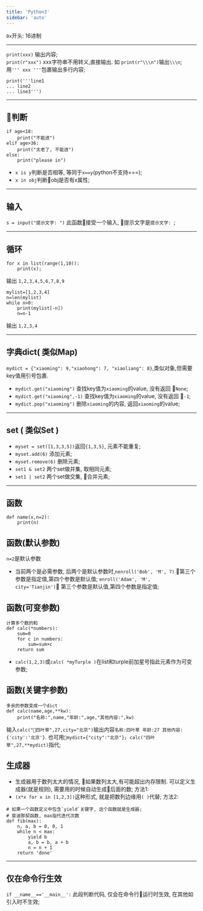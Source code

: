 ```yaml
---
title: 'Python3'
sidebar: 'auto'
---
```


`0x`开头: 16进制
***

`print(xxx)` 输出内容;  
`print(r"xxx")` xxx字符串不用转义,直接输出. 如 `print(r"\\\n")`输出`\\\n`;  
用`''' xxx '''`包裹输出多行内容;
```
print('''line1
... line2
... line3''')
```
***

## 判断
```
if age<18:
    print("不能进")
elif age>36:
    print("太老了, 不能进")
else:
    print("please in")
```

* `x is y`判断是否相等, 等同于`x==y`(python不支持===); 
* `x in obj`判断obj是否有x属性;

***

## 输入
`s = input("提示文字: ")` 此函数接受一个输入, 提示文字是`提示文字: `;  
***
## 循环
```
for x in list(range(1,10)):
    print(x);
```
输出 `1,2,3,4,5,6,7,8,9`

```
mylist=[1,2,3,4]
n=len(mylist)
while n>0:
    print(mylist[-n])
    n=n-1
```
输出 `1,2,3,4`

***
## 字典dict( 类似Map)
`mydict = {"xiaoming": 9,"xiaohong": 7, "xiaoliang": 8}`,类似对象,但需要key值用引号包裹.
* `mydict.get("xiaoming")` 查找key值为`xiaoming`的value, 没有返回 `None`;
* `mydict.get("xiaoming",-1)` 查找key值为`xiaoming`的value, 没有返回 `-1`;
* `mydict.pop("xiaoming")` 删除`xiaoming`的内容, 返回`xiaoming`的value;

***
## set ( 类似Set )
* `myset = set([1,3,3,5])`返回`{1,3,5}`, 元素不能重复;
* `myset.add(6)` 添加元素;
* `myset.remove(6)` 删除元素;
* `set1 & set2` 两个set做并集, 取相同元素;
* `set1 | set2` 两个set做交集, 合并元素;
***
## 函数
```
def name(x,n=2):
    print(n)
```
## 函数(默认参数)
`n=2`是默认参数

* 当前两个是必需参数, 后两个是默认参数时,`nenroll('Bob', 'M', 7)` 第三个参数是指定值,第四个参数是默认值; `enroll('Adam', 'M', city='Tianjin')` 第三个参数是默认值,第四个参数是指定值;
## 函数(可变参数)
```
计算多个数的和
def calc(*numbers):
	sum=0
	for c in numbers:
		sum=sum+c
	return sum
```
* `calc(1,2,3)`或`calc( *myTurple )`在list和turple前加星号指此元素作为可变参数;

## 函数(关键字参数)
```
多余的参数变成一个dict
def calc(name,age,**kw):
    print("名称:",name,"年龄:",age,"其他内容:",kw)

```
输入`calc("四叶草",27,city="北京")`输出内容`名称:四叶草 年龄:27 其他内容:{'city':'北京'}`. 也可用`mydict={"city":"北京"}; calc("四叶草",27,**mydict)`指代;

## 生成器
* 生成器用于数列太大的情况, 如果数列太大,有可能超出内存限制. 可以定义生成器(就是规则), 需要用的时候自动生成后面的数;
方法1:
* `(x*x for x in [1,2,3])`这种形式, 就是把数列边缘用`( )`代替;
方法2:
```
# 如果一个函数定义中包含`yield`关键字, 这个函数就是生成器;
# 斐波那契函数, max指代迭代次数
def fib(max):
    n, a, b = 0, 0, 1
    while n < max:
        yield b
        a, b = b, a + b
        n = n + 1
    return 'done'
```

***

## 仅在命令行生效
`if __name__=='__main__':` 此段判断代码, 仅会在命令行运行时生效, 在其他如引入时不生效;

 
